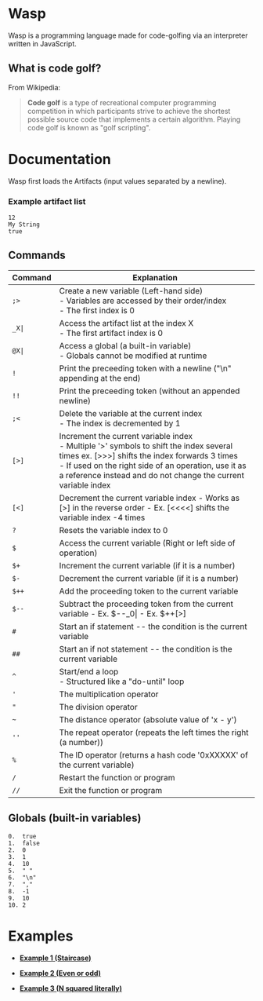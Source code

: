 # Wasp
Wasp is a programming language made for code-golfing via an interpreter written in JavaScript.

## What is code golf?
From Wikipedia:
> **Code golf** is a type of recreational computer programming competition in which participants strive to achieve the shortest possible source code that implements a certain algorithm. Playing code golf is known as "golf scripting".

# Documentation
Wasp first loads the Artifacts (input values separated by a newline).
### Example artifact list
```
12
My String
true
```

## Commands
| Command 	| Explanation 	|
|-	|-	|
| `;>` 	| Create a new variable (Left-hand side) <br/>  - Variables are accessed by their order/index <br/>  - The first index is 0 	|
| `_X\|` 	| Access the artifact list at the index X <br/> - The first artifact index is 0 	|
| `@X\|` 	| Access a global (a built-in variable) <br/> - Globals cannot be modified at runtime 	|
| `!` 	| Print the preceeding token with a newline ("\n" appending at the end) 	|
| `!!` 	| Print the preceeding token (without an appended newline) 	|
| `;<` 	| Delete the variable at the current index <br/> - The index is decremented by 1 	|
| `[>]` 	| Increment the current variable index <br/> - Multiple '>' symbols to shift the index several times ex. [>>>] shifts the index forwards 3 times <br/> - If used on the right side of an operation, use it as a reference instead and do not change the current variable index 	|
| `[<]` 	| Decrement the current variable index - Works as [>] in the reverse order - Ex. [<<<<] shifts the variable index -4 times 	|
| `?` 	| Resets the variable index to 0 	|
| `$` 	| Access the current variable (Right or left side of operation) 	|
| `$+` 	| Increment the current variable (if it is a number) 	|
| `$-` 	| Decrement the current variable (if it is a number) 	|
| `$++` 	| Add the proceeding token to the current variable 	|
| `$--` 	| Subtract the proceeding token from the current variable - Ex. $--_0\| - Ex. $++[>] 	|
| `#` 	| Start an if statement -- the condition is the current variable 	|
| `##` 	| Start an if not statement -- the condition is the current variable 	|
| `^` 	| Start/end a loop <br/> - Structured like a "do-until" loop 	|
| `'` 	| The multiplication operator 	|
| `"` 	| The division operator 	|
| `~` 	| The distance operator (absolute value of 'x - y') 	|
| `''` 	| The repeat operator (repeats the left times the right (a number)) 	|
| `%` 	| The ID operator (returns a hash code '0xXXXXX' of the current variable) 	|
| `/` 	| Restart the function or program 	|
| `//` 	| Exit the function or program 	|


## Globals (built-in variables)
```
0.	true
1.	false
2.	0
3.	1 
4.	10 
5.	" "
6.	"\n" 
7.	","
8.	-1
9.	10
10.	2
```

# Examples

- [**Example 1 (Staircase)**](https://wasp-compiled.web.app/?;%3E@2|;%3E_0|;%3E_1|;%3E(?[%3E]$-[%3C]$+;%3E@5|[%3C%3C%3C]##@3|[%3E%3E%3E]$'[%3C%3C%3C]#?[%3E%3E%3E%3E]!!$;%3E_1|$'[%3C%3C%3C%3C%3C]!$;%3C;%3C[%3C%3C]##@2|/#)*$&10,#)

- [**Example 2 (Even or odd)**](https://wasp-compiled.web.app/?;%3E_0|;%3E(?#@8|!@3|//##@2|!@2|//#$-$-/)*$&9)

- [**Example 3 (N squared literally)**](https://wasp-compiled.web.app/?;%3E_0|;%3E_0|$-;%3E_0|;%3E=_0|[%3C]$%27[%3E]$--[%3E]$--[%3E];%3E_0|$%27%27_0|!$?#@3|//#;>(?[>]$-!!_0|;>@5|$''[<<<<]!!$?!$[>>>>>>];<?[>]##@3|/#)?##@10|[>>>>>]*$#?[>>>>]!$&12)
